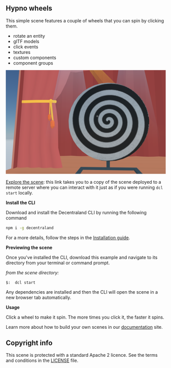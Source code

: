 ## Hypno wheels

This simple scene features a couple of wheels that you can spin by clicking them. 

- rotate an entity
- glTF models
- click events
- textures
- custom components 
- component groups

![](screenshot/screenshot.png)


[Explore the scene](https://hypno-wheels-xmirhqdurz.now.sh): this link takes you to a copy of the scene deployed to a remote server where you can interact with it just as if you were running `dcl start` locally.


**Install the CLI**

Download and install the Decentraland CLI by running the following command

```bash
npm i -g decentraland
```

For a more details, follow the steps in the [Installation guide](https://docs.decentraland.org/documentation/installation-guide/).


**Previewing the scene**

Once you've installed the CLI, download this example and navigate to its directory from your terminal or command prompt.

_from the scene directory:_

```
$:  dcl start
```

Any dependencies are installed and then the CLI will open the scene in a new browser tab automatically.

**Usage**

Click a wheel to make it spin. The more times you click it, the faster it spins.

Learn more about how to build your own scenes in our [documentation](https://docs.decentraland.org/) site.


## Copyright info

This scene is protected with a standard Apache 2 licence. See the terms and conditions in the [LICENSE](/LICENSE) file.